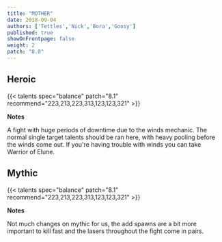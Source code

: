 ```yaml
---
title: "MOTHER"
date: 2018-09-04
authors: ['Tettles','Nick','Bora','Goosy']
published: true
showOnFrontpage: false
weight: 2
patch: "8.0"
---
```


## Heroic
{{< talents spec="balance" patch="8.1" recommend="223,213,223,313,123,123,321" >}}

<b>Notes</b>

A fight with huge periods of downtime due to the winds mechanic. The normal single target talents should be ran here, with heavy pooling before the winds come out. If you're having trouble with winds you can take Warrior of Elune. 

</center>


## Mythic
{{< talents spec="balance" patch="8.1" recommend="223,213,223,313,123,123,321" >}}

<b>Notes</b>

Not much changes on mythic for us, the add spawns are a bit more important to kill fast and the lasers throughout the fight come in pairs.

</center>
